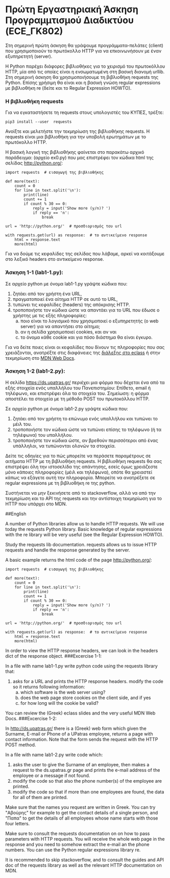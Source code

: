 # Πρώτη Εργαστηριακή Άσκηση Προγραμμτισμού Διαδικτύου (ECE_ΓΚ802)

Στη σημερινή πρώτη άσκηση θα γράψουμε προγράμματα-πελάτες (client) που χρησιμοποιούν το πρωτόκολλο HTTP για να επκοινωνήσουν με έναν εξυπηρετητή (server).

Η Python παρέχει διάφορες βιβλιοθήκες για το χειρισμό του πρωτοκόλλου HTTP, μία από τις οποίες είναι η ενσωματωμένη στη βασική διανομή urllib. Στη σημερινή άσκηση θα χρησιμοποιήσουμε τη βιβλιοθήκη requests της Python. Επίσης χρήσιμη θα είναι και η βασική γνώση regular expressions με βιβλιοθήκη re (δείτε και το Regular Expression HOWTO).

### Η βιβλιοθήκη requests

Για να εγκαταστήσετε τη requests στους υπολογιστές του ΚΥΠΕΣ, τρέξτε:

```pip3 install --user  requests```

Ανοίξτε και μελετήστε την τεκμηρίωση της βιβλιοθήκης requests. Η requests είναι μια βιβλιοθήκη για την υποβολή ερωτημάτων με το πρωτόκολλο HTTP.

Η βασική λογική της βιβλιοθήκης φαίνεται στο παρακάτω αρχικό παράδειγμα: (αρχείο ex0.py) που μας επιστρέφει τον κώδικα html της σελίδας http://python.org/:


```
import requests  # εισαγωγή της βιβλιοθήκης

def more(text):
    count = 0
    for line in text.split('\n'):
        print(line)
        count += 1
        if count % 30 == 0:
            reply = input('Show more (y/n)? ')
            if reply == 'n':
                break

url = 'http://python.org/'  # προσδιορισμός του url

with requests.get(url) as response:  # το αντικείμενο response
    html = response.text
    more(html)

```


Για να δούμε τις κεφαλίδες της σελίδας που λάβαμε, αρκεί να κοιτάξουμε στο λεξικό headers στο αντικείμενο response.

### Άσκηση 1-1 (lab1-1.py):

Σε αρχείο python με όνομα lab1-1.py γράψτε κώδικα που:

1. ζητάει από τον χρήστη ένα URL,
2. πραγματοποιεί ένα αίτημα HTTP σε αυτό το URL,
3. τυπώνει τις κεφαλίδες (headers) της απόκρισης HTTP.
4. τροποποιήστε τον κώδικα ώστε να απαντάει για το URL που έδωσε ο χρήστης με τις εξής πληροφορίες:
    <ol type="a">
        <li>ποιο είναι το λογισμικό που χρησιμοποιεί ο εξυπηρετητής (ο web server) για να απαντήσει στο αίτημα;</li>
        <li>αν η σελίδα χρησιμοποιεί cookies, και αν ναι</li>
        <li>το όνομα κάθε cookie και για πόσο διάστημα θα είναι έγκυρο.</li>
    </ol>
Για να δείτε ποιες είναι οι κεφαλίδες που δίνουν τις πληροφορίες που σας χρειάζονται, ανατρέξτε στις διαφάνειες της [διάλεξης στο eclass](https://eclass.upatras.gr/modules/units/?course=EE767&id=3262) ή στην τεκμηρίωση στο [MDN Web Docs](https://developer.mozilla.org/en-US/).
### Άσκηση 1-2 (lab1-2.py):

H σελίδα https://ds.upatras.gr/ περιέχει μια φόρμα που δέχεται ένα από τα εξής στοιχεία ενός υπαλλήλου του Πανεπιστημίου: Επίθετο, email ή τηλέφωνο, και επιστρέφει όλα τα στοιχεία του. Σημείωση: η φόρμα αποστέλει τα στοιχεία με τη μέθοδο POST του πρωτοκόλλου HTTP.

Σε αρχείο python με όνομα lab1-2.py γράψτε κώδικα που:

1. ζητάει από τον χρήστη το επώνυμο ενός υπαλλήλου και τυπώνει το μέιλ του.
2. τροποποιήστε τον κώδικα ώστε να τυπώνει επίσης το τηλέφωνο (ή τα τηλέφωνα) του υπαλλήλου.
3. τροποποιήστε τον κώδικα ώστε, αν βρεθούν περισσότεροι από ένας υπάλληλοι, να τυπώνονται ολονών τα στοιχεία.

Δείτε τις οδηγίες για το πώς μπορείτε να περάσετε παραμέτρους σε αιτήματα HTTP με τη βιβλιοθήκη requests. Η βιβλιοθήκη requests θα σας επιστρέψει όλη την ιστοσελίδα της απάντησης, εσείς όμως χρειάζεστε μόνο κάποιες πληροφορίες (μέιλ και τηλέφωνα), οπότε θα χρειαστεί κάπως να εξάγετε αυτή την πληροφορία. Μπορείτε να ανατρέξετε σε regular expressions με τη βιβλιοθήκη re της python.

Συστήνεται να μην ξεκινήσετε από το stackoverflow, αλλά να από την τεκμηρίωση και το API της requests και την αντίστοιχη τεκμηρίωση για το HTTP που υπάρχει στο MDN.


##English

A number of Python libraries allow us to handle HTTP requests. We will use today the requests Python library. Basic knowledge of regular expressions with the re library will be very useful (see the Regular Expression HOWTO).

Study the requests lib documentation. requests allows us to issue HTTP requests and handle the response generated by the server.

A basic example returns the html code of the page http://python.org/:


```
import requests  # εισαγωγή της βιβλιοθήκης

def more(text):
    count = 0
    for line in text.split('\n'):
        print(line)
        count += 1
        if count % 30 == 0:
            reply = input('Show more (y/n)? ')
            if reply == 'n':
                break

url = 'http://python.org/'  # προσδιορισμός του url

with requests.get(url) as response:  # το αντικείμενο response
    html = response.text
    more(html)
```



In order to view the HTTP response headers, we can look in the headers dict of the response object.
###Excercise 1-1:

In a file with name lab1-1.py write python code using the requests library that:

1. asks for a URL and prints the HTTP response headers.
modify the code so it returns following information:
    <ol type="a">
    <li>which software is the web server using?</li>
    <li>does the web page store cookies on the client side, and if yes</li>
    <li>for how long will the cookie be valid?</li>
    </ol>

You can review the (Greek) eclass slides and the very useful MDN Web Docs.
###Excercise 1-2:

In http://ds.upatras.gr/ there is a (Greek) web form which given the Surname, E-mail or Phone of a UPatras employee, returns a page with contact information. Note that the form sends the request with the HTTP POST method.

In a file with name lab1-2.py write code which:

1. asks the user to give the Surname of an employee, then makes a request to the ds.upatras.gr page and prints the e-mail address of the employee or a message if not found.
2. modify the code so that also the phone number(s) of the employee are printed.
3. modify the code so that if more than one employees are found, the data for all of them are printed.

Make sure that the names you request are written in Greek. You can try "Αβούρης" for example to get the contact details of a single person, and "Παπα" to get the details of all employees whose name starts with those four letters.

Make sure to consult the requests documentation on on how to pass parameters with HTTP requests. You will receive the whole web page in the response and you need to somehow extract the e-mail an the phone numbers. You can use the Python regular expressions library re.

It is recommended to skip stackoverflow, and to consult the guides and API doc of the requests library as well as the relevant  HTTP documentation on MDN.
